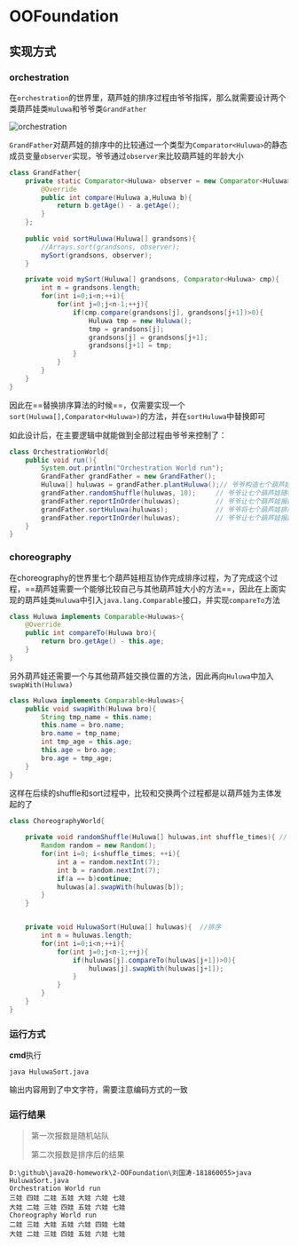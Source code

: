 # OOFoundation

## 实现方式

### orchestration

在`orchestration`的世界里，葫芦娃的排序过程由爷爷指挥，那么就需要设计两个类葫芦娃类`Huluwa`和爷爷类`GrandFather`

![orchestration](D:\Typora\images\orchestration.svg)

`GrandFather`对葫芦娃的排序中的比较通过一个类型为`Comparator<Huluwa>`的静态成员变量`observer`实现，爷爷通过`observer`来比较葫芦娃的年龄大小

```java
class GrandFather{
    private static Comparator<Huluwa> observer = new Comparator<Huluwa>(){
        @Override
        public int compare(Huluwa a,Huluwa b){
            return b.getAge() - a.getAge();
        }
    };
    
    public void sortHuluwa(Huluwa[] grandsons){
        //Arrays.sort(grandsons, observer);
        mySort(grandsons, observer);
    }

    private void mySort(Huluwa[] grandsons, Comparator<Huluwa> cmp){
        int n = grandsons.length;
        for(int i=0;i<n;++i){
            for(int j=0;j<n-1;++j){
                if(cmp.compare(grandsons[j], grandsons[j+1])>0){
                    Huluwa tmp = new Huluwa();
                    tmp = grandsons[j];
                    grandsons[j] = grandsons[j+1];
                    grandsons[j+1] = tmp;
                }
            }
        }
    }
}
```

因此在==替换排序算法的时候==，仅需要实现一个`sort(Huluwa[],Comparator<Huluwa>)`的方法，并在`sortHuluwa`中替换即可

如此设计后，在主要逻辑中就能做到全部过程由爷爷来控制了：

```java
class OrchestrationWorld{
    public void run(){
        System.out.println("Orchestration World run");
        GrandFather grandFather = new GrandFather();
        Huluwa[] huluwas = grandFather.plantHuluwa();// 爷爷构造七个葫芦娃
        grandFather.randomShuffle(huluwas, 10);		// 爷爷让七个葫芦娃随机站队
        grandFather.reportInOrder(huluwas);			// 爷爷让七个葫芦娃报数
        grandFather.sortHuluwa(huluwas);			// 爷爷将七个葫芦娃排序
        grandFather.reportInOrder(huluwas);			// 爷爷让七个葫芦娃报数
    }
}
```





### choreography

在choreography的世界里七个葫芦娃相互协作完成排序过程，为了完成这个过程，==葫芦娃需要一个能够比较自己与其他葫芦娃大小的方法==，因此在上面实现的葫芦娃类`Huluwa`中引入`java.lang.Comparable`接口，并实现`compareTo`方法

```java
class Huluwa implements Comparable<Huluwas>{
    @Override
    public int compareTo(Huluwa bro){
        return bro.getAge() - this.age;
    }
}
```



另外葫芦娃还需要一个与其他葫芦娃交换位置的方法，因此再向`Huluwa`中加入`swapWith(Huluwa)`

```java
class Huluwa implements Comparable<Huluwas>{
    public void swapWith(Huluwa bro){
        String tmp_name = this.name;
        this.name = bro.name;
        bro.name = tmp_name;
        int tmp_age = this.age;
        this.age = bro.age;
        bro.age = tmp_age;
    }
}
```

这样在后续的shuffle和sort过程中，比较和交换两个过程都是以葫芦娃为主体发起的了

```java
class ChoreographyWorld{
    
    private void randomShuffle(Huluwa[] huluwas,int shuffle_times){ // 随机站队
        Random random = new Random();
        for(int i=0; i<shuffle_times; ++i){
            int a = random.nextInt(7);
            int b = random.nextInt(7);
            if(a == b)continue;
            huluwas[a].swapWith(huluwas[b]);
        }
    }


    private void HuluwaSort(Huluwa[] huluwas){  //排序
        int n = huluwas.length;
        for(int i=0;i<n;++i){
            for(int j=0;j<n-1;++j){
                if(huluwas[j].compareTo(huluwas[j+1])>0){
                    huluwas[j].swapWith(huluwas[j+1]);
                }
            }
        }
    }
}
```





### 运行方式

**cmd**执行

```
java HuluwaSort.java
```



输出内容用到了中文字符，需要注意编码方式的一致



### 运行结果

> 第一次报数是随机站队
>
> 第二次报数是排序后的结果

```
D:\github\java20-homework\2-OOFoundation\刘国涛-181860055>java HuluwaSort.java
Orchestration World run
三娃 四娃 二娃 五娃 大娃 六娃 七娃 
大娃 二娃 三娃 四娃 五娃 六娃 七娃 
Choreography World run
二娃 三娃 大娃 五娃 六娃 四娃 七娃 
大娃 二娃 三娃 四娃 五娃 六娃 七娃 
```

